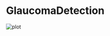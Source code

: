 # GlaucomaDetection

![plot](https://user-images.githubusercontent.com/45482210/127305526-b7e00dc5-5d8a-4087-b97c-e07db51dabd6.png)

